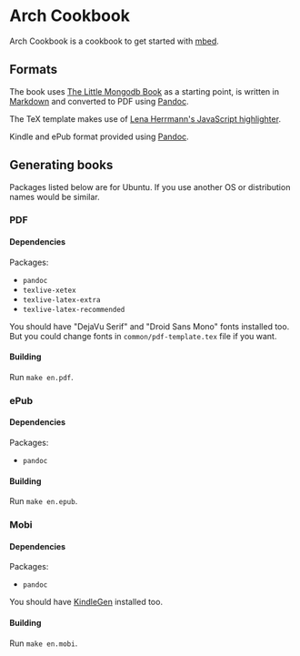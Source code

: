 # Arch Cookbook #
Arch Cookbook is a cookbook to get started with [mbed](http://mbed.org/).

## Formats ##
The book uses [The Little Mongodb Book](https://github.com/karlseguin/the-little-mongodb-book) as a starting point, is written in [Markdown](http://daringfireball.net/projects/markdown/) and converted to PDF using [Pandoc](http://johnmacfarlane.net/pandoc/).

The TeX template makes use of [Lena Herrmann's JavaScript highlighter](http://lenaherrmann.net/2010/05/20/javascript-syntax-highlighting-in-the-latex-listings-package).

Kindle and ePub format provided using [Pandoc](http://johnmacfarlane.net/pandoc/).

## Generating books ##
Packages listed below are for Ubuntu. If you use another OS or distribution names would be similar.

### PDF

#### Dependencies

Packages:

* `pandoc`
* `texlive-xetex`
* `texlive-latex-extra`
* `texlive-latex-recommended`

You should have "DejaVu Serif" and "Droid Sans Mono" fonts installed too. But you could change fonts in `common/pdf-template.tex` file if you want.

#### Building

Run `make en.pdf`.

### ePub

#### Dependencies

Packages:

* `pandoc`

#### Building

Run `make en.epub`.

### Mobi

#### Dependencies

Packages:

* `pandoc`

You should have [KindleGen](http://www.amazon.com/gp/feature.html?ie=UTF8&docId=1000765211) installed too.

#### Building

Run `make en.mobi`.

